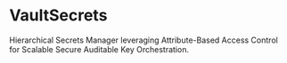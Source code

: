 # VaultSecrets
Hierarchical Secrets Manager leveraging Attribute-Based Access Control for Scalable Secure Auditable Key Orchestration.
